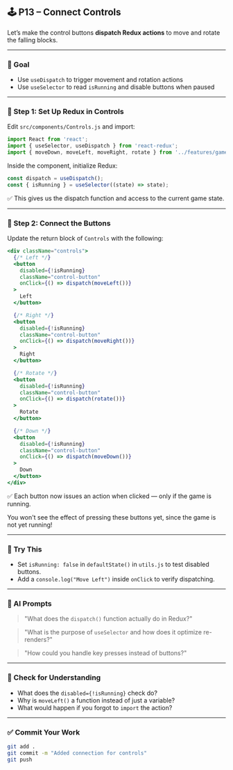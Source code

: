 ## 🕹️ P13 – Connect Controls

Let’s make the control buttons **dispatch Redux actions** to move and rotate the falling blocks.

---

### 🎯 Goal

- Use `useDispatch` to trigger movement and rotation actions
- Use `useSelector` to read `isRunning` and disable buttons when paused

---

### 🧩 Step 1: Set Up Redux in Controls

Edit `src/components/Controls.js` and import:

```js
import React from 'react';
import { useSelector, useDispatch } from 'react-redux';
import { moveDown, moveLeft, moveRight, rotate } from '../features/gameSlice';
```

Inside the component, initialize Redux:

```js
const dispatch = useDispatch();
const { isRunning } = useSelector((state) => state);
```

✅ This gives us the dispatch function and access to the current game state.

---

### 🧩 Step 2: Connect the Buttons

Update the return block of `Controls` with the following:

```jsx
<div className="controls">
  {/* Left */}
  <button
    disabled={!isRunning}
    className="control-button"
    onClick={() => dispatch(moveLeft())}
  >
    Left
  </button>

  {/* Right */}
  <button
    disabled={!isRunning}
    className="control-button"
    onClick={() => dispatch(moveRight())}
  >
    Right
  </button>

  {/* Rotate */}
  <button
    disabled={!isRunning}
    className="control-button"
    onClick={() => dispatch(rotate())}
  >
    Rotate
  </button>

  {/* Down */}
  <button
    disabled={!isRunning}
    className="control-button"
    onClick={() => dispatch(moveDown())}
  >
    Down
  </button>
</div>
```

✅ Each button now issues an action when clicked — only if the game is running.

You won't see the effect of pressing these buttons yet, since the game is not yet running!

---

### 💬 Try This

- Set `isRunning: false` in `defaultState()` in `utils.js` to test disabled buttons.
- Add a `console.log("Move Left")` inside `onClick` to verify dispatching.

---

### 🤖 AI Prompts

> "What does the `dispatch()` function actually do in Redux?"

> "What is the purpose of `useSelector` and how does it optimize re-renders?"

> "How could you handle key presses instead of buttons?"

---

### 🧠 Check for Understanding

- What does the `disabled={!isRunning}` check do?
- Why is `moveLeft()` a function instead of just a variable?
- What would happen if you forgot to `import` the action?

---

### ✅ Commit Your Work

```bash
git add .
git commit -m "Added connection for controls"
git push
```
